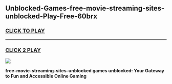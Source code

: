 
## Unblocked-Games-free-movie-streaming-sites-unblocked-Play-Free-60brx
<h3>
<a href="https://premium76.site?title=free-movie-streaming-sites-unblocked&ref=18A1">CLICK TO PLAY</a></h3>
<hr>

<h3>
<a href="https://premium76.site?title=free-movie-streaming-sites-unblocked&ref=18A1">CLICK 2 PLAY</a>
  
</h3>

<a href="https://premium76.site?title=free-movie-streaming-sites-unblocked&ref=18A1"><img src="https://clearcache.store/games.png"></a>


**free-movie-streaming-sites-unblocked games unblocked: Your Gateway to Fun and Accessible Online Gaming**
